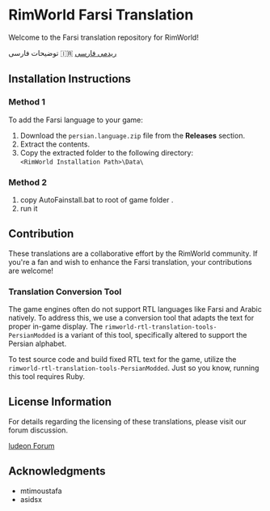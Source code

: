 
# RimWorld Farsi Translation

Welcome to the Farsi translation repository for RimWorld!

توضیحات فارسی 🇮🇷 [ریدمی فارسی](https://github.com/Ludeon/RimWorld-Farsi/blob/master/README_fa.md)


## Installation Instructions
### Method 1
To add the Farsi language to your game:
1. Download the `persian.language.zip` file from the **Releases** section.
2. Extract the contents.
3. Copy the extracted folder to the following directory:  
   `<RimWorld Installation Path>\Data\`
### Method 2
1. copy AutoFainstall.bat to root of game folder .
2. run it

## Contribution
These translations are a collaborative effort by the RimWorld community. If you're a fan and wish to enhance the Farsi translation, your contributions are welcome!

### Translation Conversion Tool
The game engines often do not support RTL languages like Farsi and Arabic natively. To address this, we use a conversion tool that adapts the text for proper in-game display. The `rimworld-rtl-translation-tools-PersianModded` is a variant of this tool, specifically altered to support the Persian alphabet.

To test source code and build fixed RTL text for the game, utilize the `rimworld-rtl-translation-tools-PersianModded`. Just so you know, running this tool requires Ruby.


## License Information
For details regarding the licensing of these translations, please visit our forum discussion.

[ludeon Forum](http://ludeon.com/forums/index.php?topic=2933.0)

## Acknowledgments
- mtimoustafa 
- asidsx


